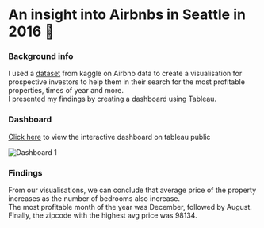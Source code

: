 # An insight into Airbnbs in Seattle in 2016 🏡

### Background info
I used a [dataset](https://www.kaggle.com/datasets/alexanderfreberg/airbnb-listings-2016-dataset) from kaggle on Airbnb data to create a visualisation for prospective investors to help them in their search for the most profitable properties, times of year and more.<BR>
I presented my findings by creating a dashboard using Tableau.

### Dashboard
[Click here](https://public.tableau.com/app/profile/masud.ibrahim/viz/AirBnBproject_16781981155910/Dashboard1) to view the interactive dashboard on tableau public

![Dashboard 1](https://user-images.githubusercontent.com/86682483/223482054-088f7878-f75d-44e3-a809-e731074a0397.png)

### Findings
From our visualisations, we can conclude that average price of the property increases as the number of bedrooms also increase.<BR>
The most profitable month of the year was December, followed by August.<BR>
Finally, the zipcode with the highest avg price was 98134.
  
  
